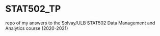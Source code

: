 # STAT502_TP
repo of my answers to the Solvay/ULB STAT502 Data Management and Analytics course (2020-2021)
